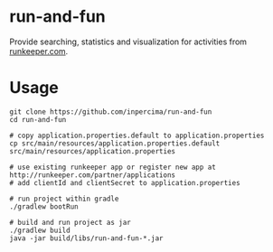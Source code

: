 # run-and-fun

Provide searching, statistics and visualization for activities from [runkeeper.com](http://runkeeper.com).

# Usage

    git clone https://github.com/inpercima/run-and-fun
    cd run-and-fun

    # copy application.properties.default to application.properties
    cp src/main/resources/application.properties.default src/main/resources/application.properties

    # use existing runkeeper app or register new app at http://runkeeper.com/partner/applications
    # add clientId and clientSecret to application.properties

    # run project within gradle
    ./gradlew bootRun

    # build and run project as jar
    ./gradlew build
    java -jar build/libs/run-and-fun-*.jar

